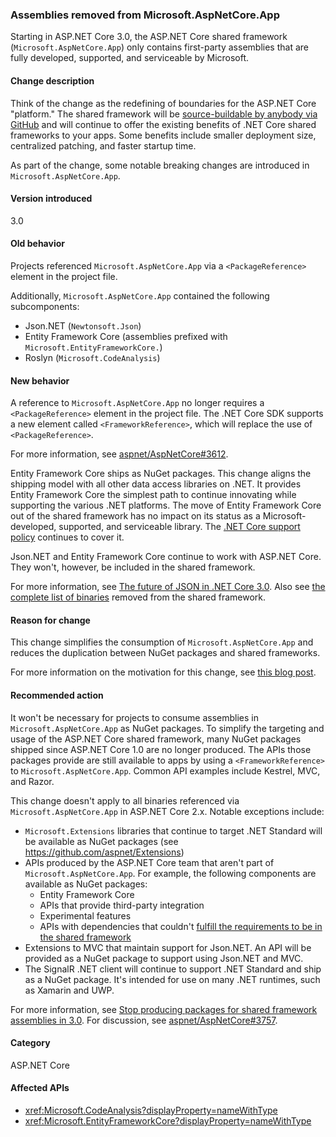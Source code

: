### Assemblies removed from Microsoft.AspNetCore.App

Starting in ASP.NET Core 3.0, the ASP.NET Core shared framework (`Microsoft.AspNetCore.App`) only contains first-party assemblies that are fully developed, supported, and serviceable by Microsoft. 

#### Change description

Think of the change as the redefining of boundaries for the ASP.NET Core "platform." The shared framework will be [source-buildable by anybody via GitHub](https://github.com/dotnet/source-build) and will continue to offer the existing benefits of .NET Core shared frameworks to your apps. Some benefits include smaller deployment size, centralized patching, and faster startup time.

As part of the change, some notable breaking changes are introduced in `Microsoft.AspNetCore.App`.

#### Version introduced

3.0

#### Old behavior

Projects referenced `Microsoft.AspNetCore.App` via a `<PackageReference>` element in the project file.

Additionally, `Microsoft.AspNetCore.App` contained the following subcomponents:

- Json.NET (`Newtonsoft.Json`)
- Entity Framework Core (assemblies prefixed with `Microsoft.EntityFrameworkCore.`)
- Roslyn (`Microsoft.CodeAnalysis`)

#### New behavior

A reference to `Microsoft.AspNetCore.App` no longer requires a `<PackageReference>` element in the project file. The .NET Core SDK supports a new element called
`<FrameworkReference>`, which will replace the use of `<PackageReference>`.

For more information, see [aspnet/AspNetCore#3612](https://github.com/aspnet/AspNetCore/issues/3612).

Entity Framework Core ships as NuGet packages. This change aligns the shipping model with all other data access libraries on .NET. It provides Entity Framework Core the simplest path to continue innovating while supporting the various .NET platforms. The move of Entity Framework Core out of the shared framework has no impact on its status as a Microsoft-developed, supported, and serviceable library. The [.NET Core support policy](https://www.microsoft.com/net/platform/support-policy) continues to cover it.

Json.NET and Entity Framework Core continue to work with ASP.NET Core. They won't, however, be included in the shared framework.

For more information, see [The future of JSON in .NET Core 3.0](https://github.com/dotnet/announcements/issues/90). Also see [the complete list of binaries][items-removed-from-fx] removed from the shared framework.

#### Reason for change

This change simplifies the consumption of `Microsoft.AspNetCore.App` and reduces the duplication between NuGet packages and shared frameworks.

For more information on the motivation for this change, see [this blog post][aspnet-blog].

#### Recommended action

It won't be necessary for projects to consume assemblies in `Microsoft.AspNetCore.App` as NuGet packages. To simplify the targeting and usage of the ASP.NET Core shared framework, many NuGet packages shipped since ASP.NET Core 1.0 are no longer produced. The APIs those packages provide are still available to apps by using a `<FrameworkReference>` to `Microsoft.AspNetCore.App`. Common API examples include Kestrel, MVC, and Razor.

This change doesn't apply to all binaries referenced via `Microsoft.AspNetCore.App` in ASP.NET Core 2.x. Notable exceptions include:

- `Microsoft.Extensions` libraries that continue to target .NET Standard will be available as NuGet packages (see https://github.com/aspnet/Extensions)
- APIs produced by the ASP.NET Core team that aren't part of `Microsoft.AspNetCore.App`. For example, the following components are available as NuGet packages:
  - Entity Framework Core
  - APIs that provide third-party integration
  - Experimental features
  - APIs with dependencies that couldn't [fulfill the requirements to be in the shared framework][shared-fx-guidance]
- Extensions to MVC that maintain support for Json.NET. An API will be provided as a NuGet package to support using Json.NET and MVC.
- The SignalR .NET client will continue to support .NET Standard and ship as a NuGet package. It's intended for use on many .NET runtimes, such as Xamarin and UWP.

For more information, see [Stop producing packages for shared framework assemblies in 3.0][packages-removed-from-fx]. For discussion, see [aspnet/AspNetCore#3757][discussion].

[2.1-lts]: https://www.microsoft.com/net/download/dotnet-core/2.1
[aspnet-blog]: https://blogs.msdn.microsoft.com/webdev/2018/10/29/a-first-look-at-changes-coming-in-asp-net-core-3-0
[discussion]: https://github.com/aspnet/AspNetCore/issues/3757
[items-removed-from-fx]: https://github.com/aspnet/AspNetCore/issues/3755
[packages-removed-from-fx]: https://github.com/aspnet/AspNetCore/issues/3756
[shared-fx-guidance]: https://github.com/aspnet/AspNetCore/blob/4e44e5bcbedd961cc0d4f6b846699c7c494f5597/docs/SharedFramework.md

#### Category

ASP.NET Core

#### Affected APIs

- <xref:Microsoft.CodeAnalysis?displayProperty=nameWithType>
- <xref:Microsoft.EntityFrameworkCore?displayProperty=nameWithType>

<!--

#### Affected APIs

- `N:Microsoft.CodeAnalysis`
- `N:Microsoft.EntityFrameworkCore`

-->
